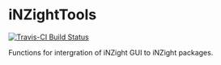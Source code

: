 # iNZightTools
[![Travis-CI Build Status](https://travis-ci.org/iNZightVIT/iNZightTools.svg?branch=master)](https://travis-ci.org/iNZightVIT/iNZightTools)


Functions for intergration of iNZight GUI to iNZight packages.
